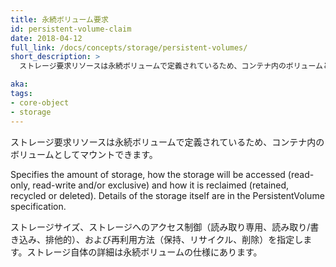 ```yaml
---
title: 永続ボリューム要求
id: persistent-volume-claim
date: 2018-04-12
full_link: /docs/concepts/storage/persistent-volumes/
short_description: >
  ストレージ要求リソースは永続ボリュームで定義されているため、コンテナ内のボリュームとしてマウントできます。

aka: 
tags:
- core-object
- storage
---
```

 ストレージ要求リソースは永続ボリュームで定義されているため、コンテナ内のボリュームとしてマウントできます。

<!--more--> 

Specifies the amount of storage, how the storage will be accessed (read-only, read-write and/or exclusive) and how it is reclaimed (retained, recycled or deleted). Details of the storage itself are in the PersistentVolume specification.

ストレージサイズ、ストレージへのアクセス制御（読み取り専用、読み取り/書き込み、排他的）、および再利用方法（保持、リサイクル、削除）を指定します。ストレージ自体の詳細は永続ボリュームの仕様にあります。

